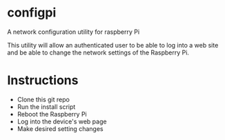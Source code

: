# configpi
A network configuration utility for raspberry Pi

This utility will allow an authenticated user to be able to log into a web site and be able to change the network settings of the Raspberry Pi. 

# Instructions
- Clone this git repo
- Run the install script
- Reboot the Raspberry Pi
- Log into the device's web page
- Make desired setting changes
